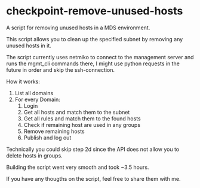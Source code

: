 # checkpoint-remove-unused-hosts
A script for removing unused hosts in a MDS environment.

This script allows you to clean up the specified subnet by removing any unused hosts in it.

The script currently uses netmiko to connect to the management server and runs the mgmt_cli commands there, I might use python requests in the future in order and skip the ssh-connection.

How it works:
1. List all domains
1. For every Domain:
    1. Login 
    1. Get all hosts and match them to the subnet
    1. Get all rules and match them to the found hosts
    1. Check if remaining host are used in any groups
    1. Remove remaining hosts
    1. Publish and log out
  
Technically you could skip step 2d since the API does not allow you to delete hosts in groups.

Building the script went very smooth and took ~3.5 hours.

If you have any thougths on the script, feel free to share them with me.
